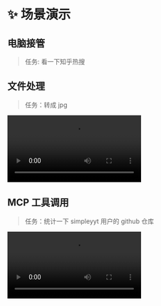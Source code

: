 # ✨ 场景演示

## 电脑接管

> 任务: 看一下知乎热搜

[](https://raw.githubusercontent.com/Simpleyyt/picgo-image/master/takeover.mp4 ':include controls width="100%"')

## 文件处理

> 任务：转成 jpg

![](https://raw.githubusercontent.com/Simpleyyt/picgo-image/master/file.mp4 ':include controls width="100%"')


## MCP 工具调用

> 任务：统计一下 simpleyyt 用户的 github 仓库

![](https://raw.githubusercontent.com/Simpleyyt/picgo-image/master/mcp.mp4 ':include controls width="100%"')
